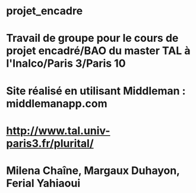 # projet_encadre
# Travail de groupe pour le cours de projet encadré/BAO du master TAL à l'Inalco/Paris 3/Paris 10
# Site réalisé en utilisant Middleman : middlemanapp.com
# http://www.tal.univ-paris3.fr/plurital/
# Milena Chaîne, Margaux Duhayon, Ferial Yahiaoui
